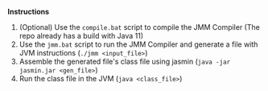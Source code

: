 **Instructions**

1. (Optional) Use the `compile.bat` script to compile the JMM Compiler (The repo already has a build with Java 11)
2. Use the `jmm.bat` script to run the JMM Compiler and generate a file with JVM instructions (`./jmm <input_file>`)
3. Assemble the generated file's class file using jasmin (`java -jar jasmin.jar <gen_file>`)
4. Run the class file in the JVM (`java <class_file>`)
